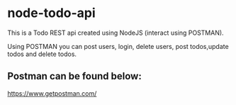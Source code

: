 # node-todo-api
This is a Todo REST api created using NodeJS (interact using POSTMAN). 

Using POSTMAN you can post users, login, delete users, post todos,update todos and delete todos. 

## Postman can be found below:
https://www.getpostman.com/
